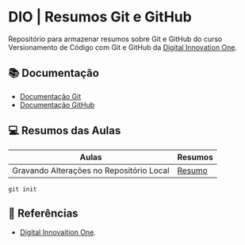 
# DIO | Resumos Git e GitHub

Repositório para armazenar resumos sobre Git e GitHub do curso Versionamento de Código com Git e GitHub da [Digital Innovation One](https://www.dio.me/).

## 📚 Documentação
- [Documentação Git](https://git-scm.com/doc)
- [Documentação GitHub](https://docs.github-com/)

## 💻 Resumos das Aulas

| Aulas | Resumos |
|-------|---------|
| Gravando Alterações no Repositório Local | [Resumo]() |

````
git init
````

## 🔎 Referências
- [Digital Innovaition One]().
